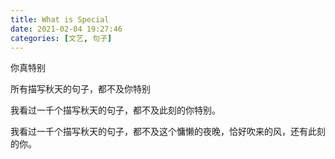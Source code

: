 ```yaml
---
title: What is Special
date: 2021-02-04 19:27:46
categories: [文艺, 句子]
---
```


你真特别

<!-- more -->

所有描写秋天的句子，都不及你特别

我看过一千个描写秋天的句子，都不及此刻的你特别。

我看过一千个描写秋天的句子，都不及这个慵懒的夜晚，恰好吹来的风，还有此刻的你。
